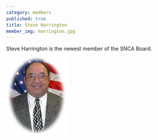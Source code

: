```yaml
---
category: members
published: true
title: Steve Harrington
member_img: harrington.jpg
---
```


Steve Harrington is the newest member of the SNCA Board.

![harrington.jpg](/public/images/harrington.jpg)